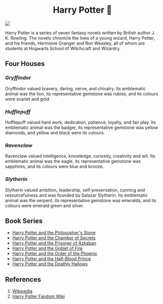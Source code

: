 <div style="text-align: center;">
  <h1><strong>Harry Potter 🧙</strong></h1>
</div>

![](https://m.media-amazon.com/images/M/MV5BNTU1MzgyMDMtMzBlZS00YzczLThmYWEtMjU3YmFlOWEyMjE1XkEyXkFqcGc@._V1_.jpg)

Harry Potter is a series of seven fantasy novels written by British author J. K. Rowling. The novels chronicle the lives of a young wizard, Harry Potter, and his friends, Hermione Granger and Ron Weasley, all of whom are students at Hogwarts School of Witchcraft and Wizardry. 

## Four Houses
### _Gryffindor_
Gryffindor valued bravery, daring, nerve, and chivalry. Its emblematic animal was the lion, its representative gemstone was rubies, and its colours were scarlet and gold.

### _Hufflepuff_
Hufflepuff valued hard work, dedication, patience, loyalty, and fair play. Its emblematic animal was the badger, its representative gemstone was yellow diamonds, and yellow and black were its colours.

### _Ravenclaw_
Ravenclaw valued intelligence, knowledge, curiosity, creativity and wit. Its emblematic animal was the eagle, its representative gemstone was sapphires, and its colours were blue and bronze.

### _Slytherin_
Slytherin valued ambition, leadership, self-preservation, cunning and resourcefulness and was founded by Salazar Slytherin. Its emblematic animal was the serpent, its representative gemstone was emeralds, and its colours were emerald green and silver.

## Book Series
- [Harry Potter and the Philosopher's Stone](https://en.wikipedia.org/wiki/Harry_Potter_and_the_Philosopher%27s_Stone)
- [Harry Potter and the Chamber of Secrets](https://en.wikipedia.org/wiki/Harry_Potter_and_the_Chamber_of_Secrets)
- [Harry Potter and the Prisoner of Azkaban](https://en.wikipedia.org/wiki/Harry_Potter_and_the_Prisoner_of_Azkaban)
- [Harry Potter and the Goblet of Fire](https://en.wikipedia.org/wiki/Harry_Potter_and_the_Goblet_of_Fire)
- [Harry Potter and the Order of the Phoenix](https://en.wikipedia.org/wiki/Harry_Potter_and_the_Order_of_the_Phoenix)
- [Harry Potter and the Half-Blood Prince](https://en.wikipedia.org/wiki/Harry_Potter_and_the_Half-Blood_Prince)
- [Harry Potter and the Deathly Hallows](https://en.wikipedia.org/wiki/Harry_Potter_and_the_Deathly_Hallows)

## References
1. [Wikipedia](https://en.wikipedia.org/wiki/Harry_Potter)
2. [Harry Potter Fandom Wiki](https://harrypotter.fandom.com/wiki/Hogwarts_Houses#The_four_Houses_of_Hogwarts)